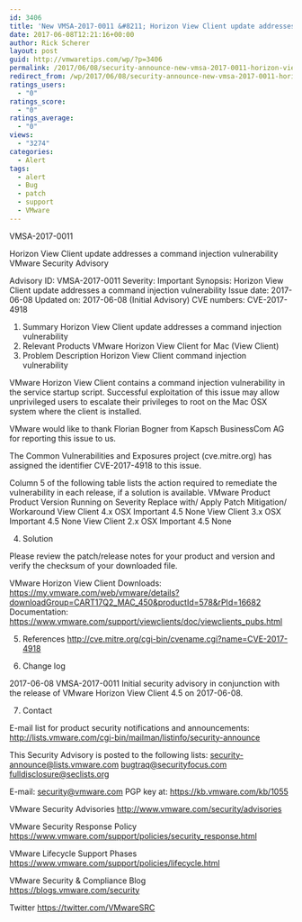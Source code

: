 ```yaml
---
id: 3406
title: 'New VMSA-2017-0011 &#8211; Horizon View Client update addresses a command injection vulnerability'
date: 2017-06-08T12:21:16+00:00
author: Rick Scherer
layout: post
guid: http://vmwaretips.com/wp/?p=3406
permalink: /2017/06/08/security-announce-new-vmsa-2017-0011-horizon-view-client-update-addresses-a-command-injection-vulnerability/
redirect_from: /wp/2017/06/08/security-announce-new-vmsa-2017-0011-horizon-view-client-update-addresses-a-command-injection-vulnerability/
ratings_users:
  - "0"
ratings_score:
  - "0"
ratings_average:
  - "0"
views:
  - "3274"
categories:
  - Alert
tags:
  - alert
  - Bug
  - patch
  - support
  - VMware
---
```

VMSA-2017-0011

Horizon View Client update addresses a command injection vulnerability
VMware Security Advisory

Advisory ID:	VMSA-2017-0011
Severity:	Important
Synopsis:	Horizon View Client update addresses a command injection vulnerability
Issue date:	2017-06-08
Updated on:	2017-06-08 (Initial Advisory)
CVE numbers:	CVE-2017-4918

1. Summary
Horizon View Client update addresses a command injection vulnerability
2. Relevant Products
VMware Horizon View Client for Mac (View Client)
3. Problem Description
Horizon View Client command injection vulnerability

VMware Horizon View Client contains a command injection vulnerability in the service startup script. Successful exploitation of this issue may allow unprivileged users to escalate their privileges to root on the Mac OSX system where the client is installed.   

VMware would like to thank Florian Bogner from Kapsch BusinessCom AG for reporting this issue to us.   

The Common Vulnerabilities and Exposures project (cve.mitre.org) has assigned the identifier CVE-2017-4918 to this issue.

Column 5 of the following table lists the action required to remediate the vulnerability in each release, if a solution is available.
VMware Product
Product Version
Running on
Severity
Replace with/ Apply Patch
Mitigation/ Workaround
View Client	4.x	OSX	Important	4.5	None
View Client	3.x	OSX	Important	4.5	None
View Client	2.x	OSX	Important	4.5	None

4. Solution

Please review the patch/release notes for your product and version and verify the checksum of your downloaded file.

VMware Horizon View Client
Downloads:
https://my.vmware.com/web/vmware/details?downloadGroup=CART17Q2_MAC_450&productId=578&rPId=16682
Documentation:
https://www.vmware.com/support/viewclients/doc/viewclients_pubs.html


5. References
http://cve.mitre.org/cgi-bin/cvename.cgi?name=CVE-2017-4918

6. Change log

2017-06-08 VMSA-2017-0011 Initial security advisory in conjunction with the release of VMware Horizon View Client 4.5 on 2017-06-08.

7. Contact

E-mail list for product security notifications and announcements:
http://lists.vmware.com/cgi-bin/mailman/listinfo/security-announce

This Security Advisory is posted to the following lists:
security-announce@lists.vmware.com
bugtraq@securityfocus.com
fulldisclosure@seclists.org

E-mail: security@vmware.com
PGP key at:
https://kb.vmware.com/kb/1055

VMware Security Advisories
http://www.vmware.com/security/advisories

VMware Security Response Policy
https://www.vmware.com/support/policies/security_response.html

VMware Lifecycle Support Phases
https://www.vmware.com/support/policies/lifecycle.html

VMware Security & Compliance Blog  
https://blogs.vmware.com/security

Twitter
https://twitter.com/VMwareSRC
